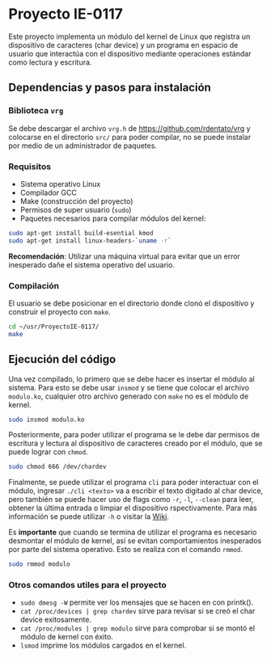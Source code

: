 # Proyecto IE-0117
Este proyecto implementa un módulo del kernel de Linux que registra un dispositivo de caracteres (char device) y un programa en espacio de usuario que interactúa con el dispositivo mediante operaciones estándar como lectura y escritura.

## Dependencias y pasos para instalación

### Biblioteca `vrg`
Se debe descargar el archivo `vrg.h` de https://github.com/rdentato/vrg y colocarse en el directorio `src/` para poder compilar, no se puede instalar por medio de un administrador de paquetes.

### Requisitos

- Sistema operativo Linux
- Compilador GCC
- Make (construcción del proyecto)
- Permisos de super usuario (`sudo`)  
- Paquetes necesarios para compilar módulos del kernel:
```bash
sudo apt-get install build-esential kmod
sudo apt-get install linux-headers-`uname -r`
```

**Recomendación**: Utilizar una máquina virtual para evitar que un error inesperado dañe el sistema operativo del usuario.

### Compilación

El usuario se debe posicionar en el directorio donde clonó el dispositivo y construir el proyecto con `make`.
```bash
cd ~/usr/ProyectoIE-0117/
make
```
## Ejecución del código
Una vez compilado, lo primero que se debe hacer es insertar el módulo al sistema. Para esto se debe usar `insmod` y se tiene que colocar el archivo `modulo.ko`, cualquier otro archivo generado con `make` no es el módulo de kernel.
```bash
sudo insmod modulo.ko
```
Posteriormente, para poder utilizar el programa se le debe dar permisos de escritura y lectura al dispositivo de caracteres creado por el módulo, que se puede lograr con `chmod`.
```bash
sudo chmod 666 /dev/chardev
```
Finalmente, se puede utilizar el programa `cli` para poder interactuar con el módulo, ingresar `./cli <texto>` va a escribir el texto digitado al char device, pero también se puede hacer uso de flags como `-r`, `-l`, `--clean` para leer, obtener la última entrada o limpiar el dispositivo rspectivamente. Para más información se puede utilizar `-h` o visitar la [Wiki](https://github.com/emilio-mc210/ProyectoIE-0117/wiki).

Es **importante** que cuando se termina de utilizar el programa es necesario desmontar el módulo de kernel, así se evitan comportamientos inesperados por parte del sistema operativo. Esto se realiza con el comando `rmmod`.
```bash
sudo rmmod modulo
```
    
### Otros comandos utiles para el proyecto

- `sudo dmesg -W` permite ver los mensajes que se hacen en con printk().
- `cat /proc/devices | grep chardev` sirve para revisar si se creó el char device exitosamente.
- `cat /proc/modules | grep modulo` sirve para comprobar si se montó el módulo de kernel con éxito.
- `lsmod` imprime los módulos cargados en el kernel. 
